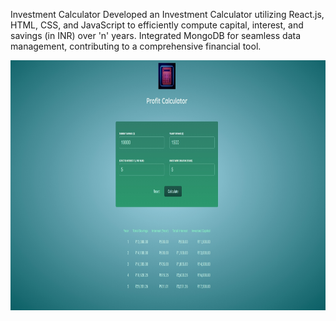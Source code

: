 <h>  Investment Calculator </h>
Developed an Investment Calculator utilizing React.js, HTML, CSS, and JavaScript to efficiently compute capital, interest, and savings (in INR) over 'n' years. Integrated MongoDB for seamless data management, contributing to a comprehensive financial tool.
<div align="center">
   <img src="Homepage.jpeg" height="400" alt="Screenshot"/> 
</div>

